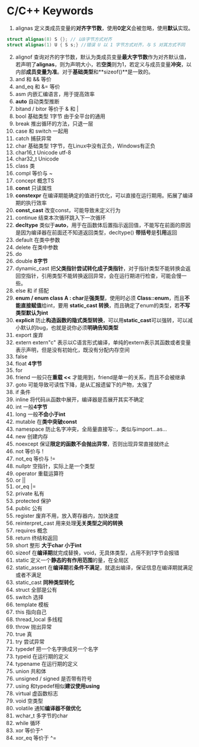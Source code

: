 # C/C++ Keywords

1. alignas 定义类成员变量的**对齐字节数**，使用**0定义**会被忽略，使用**默认**实现。
```c++
struct alignas(8) S {}; // 以8字节方式对齐
struct alignas(1) U { S s;} //错误 U 以 1 字节方式对齐，与 S 对其方式不同
```
2. alignof 查询对齐的字节数，默认为类成员变量**最大字节数**作为对齐默认值，若声明了**alignas**，则为声明大小，若**空类**则为1，若定义与成员变量**冲突**，以内部**成员变量为准**。对于**基础类型**和**sizeof()**是一致的。
3. and 和 && 等价
4. and_eq 和 &= 等价
5. asm 内嵌汇编语言，用于提高效率
6. **auto** 自动类型推断
7. bitand / bitor 等价于 & 和 |
8. bool 基础类型 1字节 由于全平台的通用
9. break 推出循环的方法，只退一层
10. case 和 switch 一起用
11. catch 捕获异常
12. char 基础类型 1字节，在Linux中没有正负，Windows有正负
13. char16_t Unicode utf-8
14. char32_t Unicode
15. class 类
16. compl 等价与 ~
17. concept 概念TS
18. **const** 只读属性
19. **constexpr** 在编译期能确定的值进行优化，可以直接在运行期用。拓展了编译期的执行效率
20. **const_cast** 改变const，可能导致未定义行为
21. continue 结束本次循环跳入下一次循环
22. **decltype** 类似于**auto**，用于在函数体后置指示返回值，不能写在前面的原因是因为编译器在前面还不知道返回类型，decltype() **带括号**是**引用**返回
23. default 在类中参数
24. delete 在类中参数
25. do
26. double **8字节**
27. dynamic_cast 把**父类指针尝试转化成子类指针**，对于指针类型不能转换会返回空指针，引用类型不能转换返回异常，会在运行期进行检查，可能会慢一些。
28. else 和 if 搭配
29. **enum / enum class A : char**是**强类型**，使用时必须 **Class::enum**，而且**不能直接赋值**给int，要用 **static_cast 转换**，而且确定了enum的类型，若**不写类型默认为int**
30. **explicit** 防止**构造函数的隐式类型转换**，可以用**static_cast**可以强转，可以减小默认的bug，也就是说你必须**明确告知类型**
31. export 废弃
32. extern extern"c" 表示以C语言形式编译，单纯的extern表示其函数或者变量表示声明，但是没有初始化，既没有分配内存空间
33. false
34. float **4字节**
35. for
36. friend 一般只在**重载 <<** 才能用到，friend是单一的关系，而且不会被继承
37. goto 可能导致可读性下降，是从汇报遗留下的产物，太强了
38. if 条件
39. inline 将代码从函数中展开，编译器是否展开其实不确定
40. int 一般**4字节**
41. long 一般**不会小于int**
42. mutable 在**类中突破const**
43. namespace 防止名字冲突，全局量直接写::，类似与import...as...
44. new 创建内存
45. noexcept 保证**限定的函数不会抛出异常**，否则出现异常直接就终止
46. not 等价与 !
47. not_eq 等价与 !=
48. nullptr 空指针，实际上是一个类型
47. operator 重载运算符
48. or ||
49. or_eq |=
50. private 私有
51. protected 保护
52. public 公有
53. register 废弃不用，放入寄存器内，加快速度
54. reinterpret_cast 用来处理**无关类型之间的转换**
55. requires 概念
56. return 终结和返回
57. short 整形 **大于char 小于int**
58. sizeof 在**编译期**就完成替换，void，无具体类型，占用不到1字节会报错
59. static 定义一个**静态的有作用范围**的量，在全局区
60. static_assert 在**编译期**若**条件不满足**，就退出编译，保证信息在编译期就满足或者不满足
61. static_cast **同种类型转化**
62. struct 全部是公有
63. switch 选择
64. template 模板
65. this 指向自己
66. thread_local 多线程
67. throw 抛出异常
68. true 真
69. try 尝试异常
70. typedef 把一个名字换成另一个名字
71. typeid 在运行期的定义
72. typename 在运行期的定义
73. union 共和体
74. unsigned / signed 是否带有符号
75. using 和typedef相似**建议使用using**
76. virtual 虚函数标志
77. void 空类型
78. volatile 通知**编译器不做优化**
79. wchar_t 多字节的char
80. while 循环
80. xor 等价于^
81. xor_eq 等价于 ^=